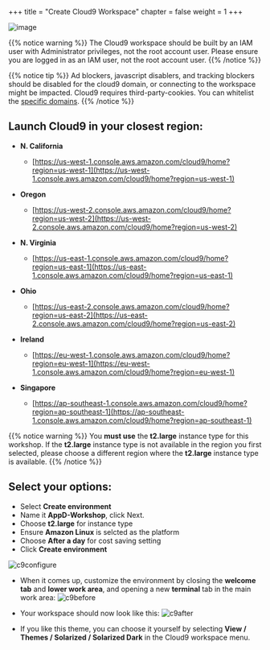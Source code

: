 +++
title = "Create Cloud9 Workspace"
chapter = false
weight = 1
+++

![image](/images/workshop_setup/ad_team_tech_lead.png)

{{% notice warning %}}
The Cloud9 workspace should be built by an IAM user with Administrator privileges,
not the root account user. Please ensure you are logged in as an IAM user, not the root
account user.
{{% /notice %}}

<!---
{{% notice info %}}
This workshop was designed to run in the **Oregon (us-west-2)** region. **Please don't
run in any other region.** Future versions of this workshop will expand region availability,
and this message will be removed.
{{% /notice %}}
-->

{{% notice tip %}}
Ad blockers, javascript disablers, and tracking blockers should be disabled for
the cloud9 domain, or connecting to the workspace might be impacted.
Cloud9 requires third-party-cookies. You can whitelist the [specific domains]( https://docs.aws.amazon.com/cloud9/latest/user-guide/troubleshooting.html#troubleshooting-env-loading).
{{% /notice %}}


## Launch Cloud9 in your closest region:

- **N. California** 
  - [https://us-west-1.console.aws.amazon.com/cloud9/home?region=us-west-1](https://us-west-1.console.aws.amazon.com/cloud9/home?region=us-west-1)

- **Oregon** 
  - [https://us-west-2.console.aws.amazon.com/cloud9/home?region=us-west-2](https://us-west-2.console.aws.amazon.com/cloud9/home?region=us-west-2)

- **N. Virginia** 
  - [https://us-east-1.console.aws.amazon.com/cloud9/home?region=us-east-1](https://us-east-1.console.aws.amazon.com/cloud9/home?region=us-east-1)

- **Ohio** 
  - [https://us-east-2.console.aws.amazon.com/cloud9/home?region=us-east-2](https://us-east-2.console.aws.amazon.com/cloud9/home?region=us-east-2)

- **Ireland** 
  - [https://eu-west-1.console.aws.amazon.com/cloud9/home?region=eu-west-1](https://eu-west-1.console.aws.amazon.com/cloud9/home?region=eu-west-1)

- **Singapore** 
  - [https://ap-southeast-1.console.aws.amazon.com/cloud9/home?region=ap-southeast-1](https://ap-southeast-1.console.aws.amazon.com/cloud9/home?region=ap-southeast-1)


{{% notice warning %}}
You **must use** the **t2.large** instance type for this workshop.  If the **t2.large** instance type is not available in the region you first selected, please choose a different region where the **t2.large** instance type is available.
{{% /notice %}}

## Select your options:

- Select **Create environment**
- Name it **AppD-Workshop**, click Next.
- Choose **t2.large** for instance type
- Ensure **Amazon Linux** is selcted as the platform
- Choose **After a day** for cost saving setting
- Click **Create environment**

![c9configure](/images/workshop_setup/c9_configure_01.png)

- When it comes up, customize the environment by closing the **welcome tab**
and **lower work area**, and opening a new **terminal** tab in the main work area:
![c9before](/images/workshop_setup/c9_before.png)

- Your workspace should now look like this:
![c9after](/images/workshop_setup/c9_after.png)

- If you like this theme, you can choose it yourself by selecting **View / Themes / Solarized / Solarized Dark**
in the Cloud9 workspace menu.